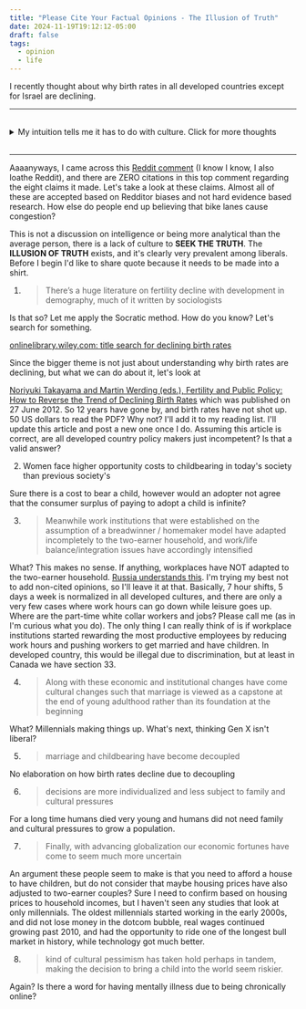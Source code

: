 ```yaml
---
title: "Please Cite Your Factual Opinions - The Illusion of Truth"
date: 2024-11-19T19:12:12-05:00
draft: false
tags:
  - opinion
  - life
---
```


I recently thought about why birth rates in all developed countries except for Israel are declining.

<hr>
<br>

<details><summary>My intuition tells me it has to do with culture. Click for more thoughts</summary>

I believe this because in Israel there is a strong culture of having children, going as far as to [extract semen from dead soldiers](https://www.haaretz.com/israel-news/2023-11-09/ty-article-magazine/.premium/we-operate-24-7-the-race-to-preserve-israeli-soldiers-sperm/0000018b-af34-dea2-a9bf-ffbee1470000). Let's not discuss the morals of this as it's clear in every society that exceptions are made for rules that would be considered wrong in other situations. Examples: for COVID-19 vaccines, the health of the population is more important than bodily rights; In several US states, the right to be born is more important than the right of both bodily autonomy and even property rights (i.e. [the right to remove a trespasser even if the trespasser is deceased](/posts/abortion-simplified)); In the Israeli case, population growth is more important than bodily autonomy.
</details>

<br>
<hr>

Aaaanyways, I came across this [Reddit comment](https://www.reddit.com/r/sociology/comments/1anl3py/comment/kpts26j/) (I know I know, I also loathe Reddit), and there are ZERO citations in this top comment regarding the eight claims it made. Let's take a look at these claims. Almost all of these are accepted based on Redditor biases and not hard evidence based research. How else do people end up believing that bike lanes cause congestion?

This is not a discussion on intelligence or being more analytical than the average person, there is a lack of culture to **SEEK THE TRUTH**. The **ILLUSION OF TRUTH** exists, and it's clearly very prevalent among liberals. Before I begin I'd like to share quote because it needs to be made into a shirt.



1. > There’s a huge literature on fertility decline with development in demography, much of it written by sociologists

Is that so? Let me apply the Socratic method. How do you know? Let's search for something.

[onlinelibrary.wiley.com: title search for declining birth rates](https://onlinelibrary.wiley.com/action/doSearch?field1=Title&text1=declining+birth+rates&publication=&Ppub=)

Since the bigger theme is not just about understanding why birth rates are declining, but what we can do about it, let's look at

[Noriyuki Takayama and Martin Werding (eds.), Fertility and Public Policy: How to Reverse the Trend of Declining Birth Rates](https://onlinelibrary.wiley.com/doi/10.1111/j.1728-4457.2012.00506.x) which was published on 27 June 2012. So 12 years have gone by, and birth rates have not shot up. 50 US dollars to read the PDF? Why not? I'll add it to my reading list. I'll update this article and post a new one once I do. Assuming this article is correct, are all developed country policy makers just incompetent? Is that a valid answer?

2. Women face higher opportunity costs to childbearing in today's society than previous society's

Sure there is a cost to bear a child, however would an adopter not agree that the consumer surplus of paying to adopt a child is infinite?

3. > Meanwhile work institutions that were established on the assumption of a breadwinner / homemaker model have adapted incompletely to the two-earner household, and work/life balance/integration issues have accordingly intensified

What? This makes no sense. If anything, workplaces have NOT adapted to the two-earner household. [Russia understands this](https://www.newsweek.com/russians-told-make-babies-work-breaks-1954429). I'm trying my best not to add non-cited opinions, so I'll leave it at that. Basically, 7 hour shifts, 5 days a week is normalized in all developed cultures, and there are only a very few cases where work hours can go down while leisure goes up. Where are the part-time white collar workers and jobs? Please call me (as in I'm curious what you do). The only thing I can really think of is if workplace institutions started rewarding the most productive employees by reducing work hours and pushing workers to get married and have children. In developed country, this would be illegal due to discrimination, but at least in Canada we have section 33.

4. > Along with these economic and institutional changes have come cultural changes such that marriage is viewed as a capstone at the end of young adulthood rather than its foundation at the beginning

What? Millennials making things up. What's next, thinking Gen X isn't liberal?

5. > marriage and childbearing have become decoupled

No elaboration on how birth rates decline due to decoupling

6. > decisions are more individualized and less subject to family and cultural pressures

For a long time humans died very young and humans did not need family and cultural pressures to grow a population.

7. > Finally, with advancing globalization our economic fortunes have come to seem much more uncertain

An argument these people seem to make is that you need to afford a house to have children, but do not consider that maybe housing prices have also adjusted to two-earner couples? Sure I need to confirm based on housing prices to household incomes, but I haven't seen any studies that look at only millennials. The oldest millennials started working in the early 2000s, and did not lose money in the dotcom bubble, real wages continued growing past 2010, and had the opportunity to ride one of the longest bull market in history, while technology got much better.

8. > kind of cultural pessimism has taken hold perhaps in tandem, making the decision to bring a child into the world seem riskier.

Again? Is there a word for having mentally illness due to being chronically online?
